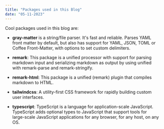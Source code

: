 ```yaml
---
title: "Packages used in this Blog"
date: "05-11-2023"
---
```


Cool packages used in this blog are:

- **gray-matter** is a string/file parser. It's fast and reliable. Parses YAML front matter by default, but also has support for YAML, JSON, TOML or Coffee Front-Matter, with options to set custom delimiters.

- **remark**: This package is a unified processor with support for parsing markdown input and serializing markdown as output by using unified with remark-parse and remark-stringify.

- **remark-html**: This package is a unified (remark) plugin that compiles markdown to HTML.

- **tailwindcss**: A utility-first CSS framework for rapidly building custom user interfaces.

- **typescript**: TypeScript is a language for application-scale JavaScript. TypeScript adds optional types to JavaScript that support tools for large-scale JavaScript applications for any browser, for any host, on any OS.
